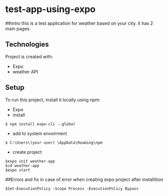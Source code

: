 # test-app-using-expo

##intro 
this is a test application for weather based on your city. 
it has 2 main pages. 

## Technologies
Project is created with:
* Expo
* weather API

## Setup
To run this project, install it locally using npm:
* Expo 
* install 
```
$ npm install expo-cli --global
```
* add to system envoirment 
```
$ C:\Users\(your user) \AppData\Roaming\npm
```
* create project 
```
$expo init weather-app
$cd weather-app
$expo start 
```



##Errors and fix 
in case of error when creating expo project after installition 
```
$Set-ExecutionPolicy -Scope Process -ExecutionPolicy Bypass
```
